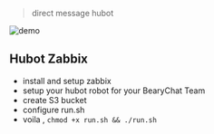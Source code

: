 


> direct message hubot

![demo](https://raw.githubusercontent.com/bearyinnovative/hubot-zabbix/master/assets/zabbix.jpg)



## Hubot Zabbix

- install and setup zabbix
- setup your hubot robot for your BearyChat Team
- create S3 bucket
- configure run.sh 
- voila , `chmod +x run.sh && ./run.sh`
